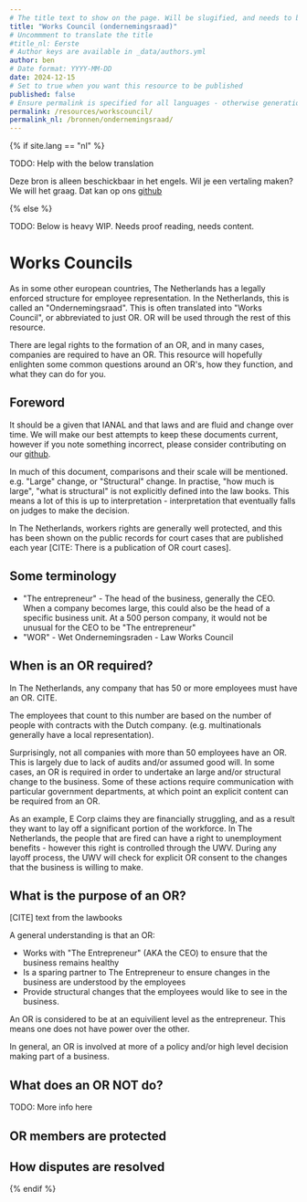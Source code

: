 ```yaml
---
# The title text to show on the page. Will be slugified, and needs to be unique
title: "Works Council (ondernemingsraad)"
# Uncommment to translate the title
#title_nl: Eerste
# Author keys are available in _data/authors.yml
author: ben
# Date format: YYYY-MM-DD
date: 2024-12-15
# Set to true when you want this resource to be published
published: false
# Ensure permalink is specified for all languages - otherwise generation will fail
permalink: /resources/workscouncil/
permalink_nl: /bronnen/ondernemingsraad/
---
```


{% if site.lang == "nl" %}

TODO: Help with the below translation

Deze bron is alleen beschickbaar in het engels. Wil je een vertaling maken? We will het graag. Dat kan op ons [github][techwerkers-github]

{% else %}

TODO: Below is heavy WIP. Needs proof reading, needs content.

# Works Councils

As in some other european countries, The Netherlands has a legally enforced structure for employee representation. In the Netherlands, this is called an "Ondernemingsraad". This is often translated into "Works Council", or abbreviated to just OR. OR will be used through the rest of this resource.

There are legal rights to the formation of an OR, and in many cases, companies are required to have an OR. This resource will hopefully enlighten some common questions around an OR's, how they function, and what they can do for you.

## Foreword

It should be a given that IANAL and that laws and are fluid and change over time. We will make our best attempts to keep these documents current, however if you note something incorrect, please consider contributing on our [github][techwerkers-github].

In much of this document, comparisons and their scale will be mentioned. e.g. "Large" change, or "Structural" change. In practise, "how much is large", "what is structural" is not explicitly defined into the law books. This means a lot of this is up to interpretation - interpretation that eventually falls on judges to make the decision.

In The Netherlands, workers rights are generally well protected, and this has been shown on the public records for court cases that are published each year [CITE: There is a publication of OR court cases].

## Some terminology

- "The entrepreneur" - The head of the business, generally the CEO. When a company becomes large, this could also be the head of a specific business unit. At a 500 person company, it would not be unusual for the CEO to be "The entrepreneur"
- "WOR" - Wet Ondernemingsraden - Law Works Council

## When is an OR required?

In The Netherlands, any company that has 50 or more employees must have an OR. CITE.

The employees that count to this number are based on the number of people with contracts with the Dutch company. (e.g. multinationals generally have a local representation).

Surprisingly, not all companies with more than 50 employees have an OR. This is largely due to lack of audits and/or assumed good will. In some cases, an OR is required in order to undertake an large and/or structural change to the business. Some of these actions require communication with particular government departments, at which point an explicit content can be required from an OR.

As an example, E Corp claims they are financially struggling, and as a result they want to lay off a significant portion of the workforce. In The Netherlands, the people that are fired can have a right to unemployment benefits - however this right is controlled through the UWV. During any layoff process, the UWV will check for explicit OR consent to the changes that the business is willing to make.

## What is the purpose of an OR?

[CITE] text from the lawbooks

A general understanding is that an OR:

- Works with "The Entrepreneur" (AKA the CEO) to ensure that the business remains healthy
- Is a sparing partner to The Entrepreneur to ensure changes in the business are understood by the employees
- Provide structural changes that the employees would like to see in the business.

An OR is considered to be at an equivilient level as the entrepreneur. This means one does not have power over the other.

In general, an OR is involved at more of a policy and/or high level decision making part of a business.

## What does an OR NOT do?

TODO: More info here

## OR members are protected




## How disputes are resolved

<!-- Links -->
[techwerkers-github]: https://www.github.com/techworkersco/twc-site-nl

{% endif %}
